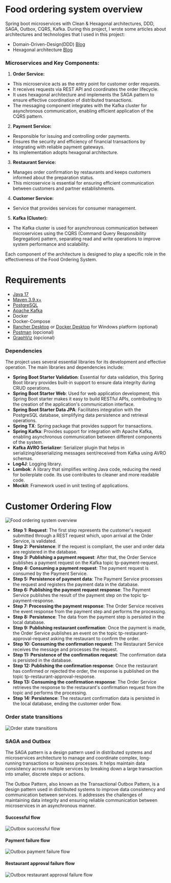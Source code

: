 # Food ordering system overview #
Spring boot microservices with Clean & Hexagonal architectures, DDD, SAGA, Outbox, CQRS, Kafka.
During this project, I wrote some articles about architectures and technologies that I used in this project:
- Domain-Driven-Design(DDD) [Blog](https://itaha.hashnode.dev/microservices-domain-driven-design-ddd)
- Hexagonal architecture    [Blog](https://itaha.hashnode.dev/hexagonal-architecture)

### Microservices and Key Components:

1. **Order Service:**
- This microservice acts as the entry point for customer order requests.
- It receives requests via REST API and coordinates the order lifecycle.
- It uses hexagonal architecture and implements the SAGA pattern to ensure effective coordination of distributed transactions.
- The messaging component integrates with the Kafka cluster for asynchronous communication, enabling efficient application of the CQRS pattern.
2. **Payment Service:**
- Responsible for issuing and controlling order payments.
- Ensures the security and efficiency of financial transactions by integrating with reliable payment gateways.
- Its implementation adopts hexagonal architecture.
3. **Restaurant Service:**
- Manages order confirmation by restaurants and keeps customers informed about the preparation status.
- This microservice is essential for ensuring efficient communication between customers and partner establishments.
4. **Customer Service:**
- Service that provides services for consumer management.
5. **Kafka (Cluster):**
- The Kafka cluster is used for asynchronous communication between microservices using the CQRS (Command Query Responsibility Segregation) pattern, separating read and write operations to improve system performance and scalability.

Each component of the architecture is designed to play a specific role in the effectiveness of the Food Ordering System.
# Requirements
- [Java 17](https://www.oracle.com/technetwork/pt/java/javase/downloads/index.html)
- [Maven 3.9.x+](https://maven.apache.org/download.cgi)
- [PostgreSQL](https://www.postgresql.org/)
- [Apache Kafka](https://kafka.apache.org/)
- Docker
- Docker-Compose
- [Rancher Desktop](https://rancherdesktop.io/) or [Docker Desktop](https://www.docker.com/products/docker-desktop/) for Windows platform (optional)
- [Postman](https://www.postman.com/) (opcional)
- [GraphViz](https://graphviz.org/download/) (opcional)

### Dependencies
The project uses several essential libraries for its development and effective operation. The main libraries and dependencies include:
- **Spring Boot Starter Validation**: Essential for data validation, this Spring Boot library provides built-in support to ensure data integrity during CRUD operations.
- **Spring Boot Starter Web**: Used for web application development, this Spring Boot starter makes it easy to build RESTful APIs, contributing to the creation of the application's communication interface.
- **Spring Boot Starter Data JPA**: Facilitates integration with the PostgreSQL database, simplifying data persistence and retrieval operations.
- **Spring TX**: Spring package that provides support for transactions.
- **Spring Kafka**: Provides support for integration with Apache Kafka, enabling asynchronous communication between different components of the system.
- **Kafka AVRO Serializer**: Serializer plugin that helps in serializing/deserializing messages sent/received from Kafka using AVRO schemas.
- **Log4J**: Logging library.
- **Lombok**: A library that simplifies writing Java code, reducing the need for boilerplate code. Its use contributes to cleaner and more readable code.
- **Mockit**: Framework used in unit testing of applications.

# Customer Ordering Flow
![Food ordering system overview](.docs/food-ordering.png)
- **Step 1: Request**: The first step represents the customer's request submitted through a REST request which, upon arrival at the Order Service, is validated.
- **Step 2: Persistence**: If the request is compliant, the user and order data are registered in the database.
- **Step 3: Publishing a payment request**: After that, the Order Service publishes a payment request on the Kafka topic tp-payment-request.
- **Step 4: Consuming a payment request**: The payment request is consumed by the Payment Service.
- **Step 5: Persistence of payment data**: The Payment Service processes the request and registers the payment data in the database.
- **Step 6: Publishing the payment request response**: The Payment Service publishes the result of the payment step on the topic tp-payment-response.
- **Step 7: Processing the payment response**: The Order Service receives the event response from the payment step and performs the processing.
- **Step 8: Persistence**: The data from the payment step is persisted in the local database.
- **Step 9: Publishing restaurant confirmation**: Once the payment is made, the Order Service publishes an event on the topic tp-restaurant-approval-request asking the restaurant to confirm the order.
- **Step 10: Consuming the confirmation request**: The Restaurant Service receives the message and processes the request.
- **Step 11: Persistence of the confirmation request**: The confirmation data is persisted in the database.
- **Step 12: Publishing the confirmation response**: Once the restaurant has confirmed or rejected the order, the response is published on the topic tp-restaurant-approval-response.
- **Step 13: Consuming the confirmation response**: The Order Service retrieves the response to the restaurant's confirmation request from the topic and performs the processing.
- **Step 14: Persistence**: The restaurant confirmation data is persisted in the local database, ending the customer order flow.

### Order state transitions ###
![Order state transitions](.docs/order-state-transitions.png)

### SAGA and Outbox ###
The SAGA pattern is a design pattern used in distributed systems and microservices architecture to manage and coordinate complex, long-running transactions or business processes. It helps maintain data consistency across multiple services by breaking down a large transaction into smaller, discrete steps or actions.
<p>
The Outbox Pattern, also known as the Transactional Outbox Pattern, is a design pattern used in distributed systems to improve data consistency and communication between services. It addresses the challenges of maintaining data integrity and ensuring reliable communication between microservices in an asynchronous manner.

#### Successful flow
![Outbox successful flow](.docs/outbox-happy-flow.png)
#### Payment failure flow
![Outbox payment failure flow](.docs/outbox-payment-failure.png)
#### Restaurant approval failure flow
![Outbox restaurant approval failure flow](.docs/outbox-approval-failure.png)

